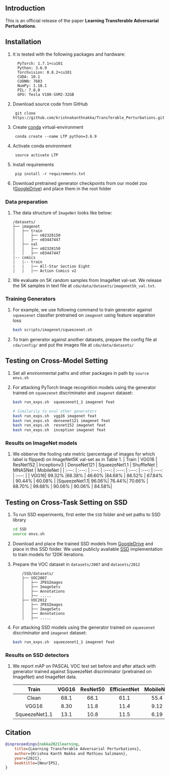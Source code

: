 
## Introduction

This is an official release of the paper **Learning Transferable Adversarial Perturbations**.


## Installation

1. It is tested with the following packages and hardware:

    ``` text
      PyTorch: 1.7.1+cu101
      Python: 3.6.9
      Torchvision: 0.8.2+cu101
      CUDA: 10.1
      CUDNN: 7603
      NumPy: 1.18.1
      PIL: 7.0.0
      GPU: Tesla V100-SXM2-32GB
   ```

2. Download source code from GitHub
   ```
    git clone https://github.com/krishnakanthnakka/Transferable_Perturbations.git
   ```
3. Create [conda](https://docs.conda.io/en/latest/miniconda.html) virtual-environment
   ```
    conda create --name LTP python=3.6.9
   ```
4. Activate conda environment
   ```
    source activate LTP
   ```
5. Install requirements
   ```
    pip install -r requirements.txt
    ```
6. Download pretrained generator checkpoints from our model zoo ([GoogleDrive](https://drive.google.com/drive/folders/1QkJh9EPGyq_LnzzU5mzpkBNhJFxIxGMu?usp=sharing)) and place them in the root folder



### Data preparation

1. The data structure of ```ImageNet``` looks like below:

    ```text
    /datasets/
    ├── imagenet
    │   ├── train
    │   │   ├── n02328150
    │   │   ├── n03447447
    │   ├── val
    │   │   ├── n02328150
    │   │   ├── n03447447
    |-- comics
    |   |-- train
    |   |   |── All-Star Section Eight
    |   |   |── Action Comics v2

    ```
2. We evaluate on 5K random samples from ImageNet val-set. We release the 5K samples in text file at ```cda/data/datasets/imagenet5k_val.txt```.


### Training Generators

1. For example, we use following command to train generator against ```squeezenet``` classfier pretrained on ```imagenet``` using feature separation loss
   ```bash
   bash scripts/imagenet/squeezenet.sh
   ```
2. To train generator against another datasets, prepare the config file at ```cda/config/``` and put the images file at ```cda/data/datasets/```


## Testing on Cross-Model Setting

1. Set all environmental paths and other packages in path by ```source envs.sh```

2. For attacking PyTorch Image recognition models using the generator trained on ```squeezenet``` discriminator and ```imagenet``` dataset:
   ```bash
   bash run_exps.sh  squeezenet1_1 imagenet feat

   # Similarily to eval other generators
   bash run_exps.sh  vgg16 imagenet feat
   bash run_exps.sh  densenet121 imagenet feat
   bash run_exps.sh  resnet152 imagenet feat
   bash run_exps.sh  inception imagenet feat

   ```


### Results on ImageNet models

1. We obberve the fooling rate metric (percentage of images for which label is flipped) on ImageNet5K val-set as in Table 1.
    | Train  | VGG16 | ResNet152 | Inceptionv3 | DenseNet121 | SqueezeNet1.1 | ShuffleNet  | MNASNet  |    MobileNet |
    | :---:  | :---: | :---:     | :---:       | :---:       | :---:      | :---:       |  :---:   |       :---:  |
    |  VGG16| 99.32% |68.38%    | 46.60%        |84.68%      | 86.52%     | 67.84%      | 90.44%   |   60.08%     |
    |SqueezeNet1.1|  96.06%|   76.44%|   70.66% |   88.70%  |  99.68% |   90.06%        | 90.06%    |   84.58%|


## Testing on Cross-Task Setting on SSD

1. To run SSD experiments, first enter the  ```SSD``` folder and set paths to SSD library
   ```bash
   cd SSD
   source envs.sh
   ```
2. Download and place the trained SSD models from [GoogleDrive](https://drive.google.com/drive/folders/13TLIHLjDh4IeSiA5vXIqnLpCOwNdzxI9?usp=sharing) and place in this SSD folder.
   We used publicly available [SSD](https://github.com/lufficc/SSD) implementation to train models for 120K iterations.

3. Prepare the VOC dataset in ```datasets/2007``` and ```datasets/2012```

    ```text
        /SSD/datasets/
        ├── VOC2007
        │   ├── JPEGImages
        │   ├── ImageSets
        │   ├── Annotations
        │   ├── .....
        ├── VOC2012
        │   ├── JPEGImages
        │   ├── ImageSets
        │   ├── Annotations
        │   ├── .....

4. For attacking SSD models using the generator trained on ```squeezenet``` discriminator and ```imagenet``` dataset:
   ```bash
   bash run_exps.sh  squeezenet1_1 imagenet feat
   ```

### Results on SSD detectors

1. We report mAP on PASCAL VOC test set before and after attack with generator trained against SqueezeNet discriminator (pretrained on ImageNet) and ImageNet data.

    | Train  | VGG16 | ResNet50 | EfficientNet | MobileNet |
    | :---:  | :---: | :---:     | :---:       | :---:     |
    |Clean|  68.1|   66.1|   61.1|   55.4 |
    |VGG16|  8.30|   11.8|   11.4 |   9.12 |
    |SqueezeNet1.1|  13.1|   10.8|   11.5 |   6.19 |


## Citation

```bibtex
@inproceedings{nakka2021learning,
    title={Learning Transferable Adversarial Perturbations},
    author={Krishna Kanth Nakka and Mathieu Salzmann},
    year={2021},
    booktitle={NeurIPS},
}
```
